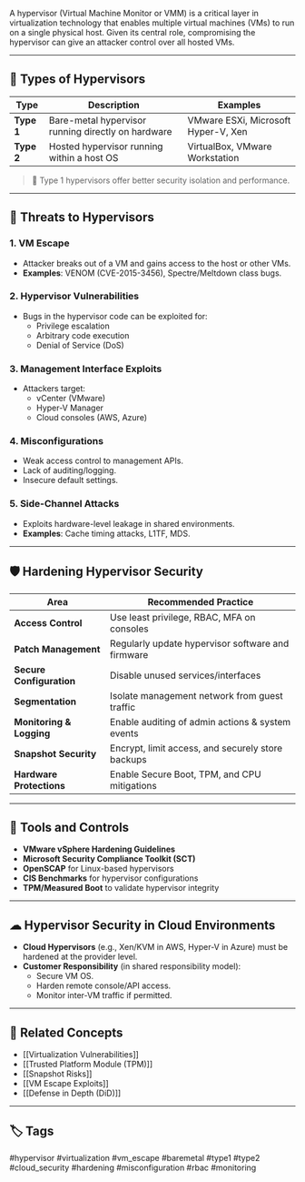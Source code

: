 A hypervisor (Virtual Machine Monitor or VMM) is a critical layer in virtualization technology that enables multiple virtual machines (VMs) to run on a single physical host. Given its central role, compromising the hypervisor can give an attacker control over all hosted VMs.

---

## 🧱 Types of Hypervisors

| Type      | Description                                | Examples                          |
|-----------|--------------------------------------------|-----------------------------------|
| **Type 1**| Bare-metal hypervisor running directly on hardware | VMware ESXi, Microsoft Hyper-V, Xen |
| **Type 2**| Hosted hypervisor running within a host OS | VirtualBox, VMware Workstation    |

> 🔐 Type 1 hypervisors offer better security isolation and performance.

---

## 🚨 Threats to Hypervisors

### 1. **VM Escape**
- Attacker breaks out of a VM and gains access to the host or other VMs.
- **Examples**: VENOM (CVE-2015-3456), Spectre/Meltdown class bugs.

### 2. **Hypervisor Vulnerabilities**
- Bugs in the hypervisor code can be exploited for:
  - Privilege escalation
  - Arbitrary code execution
  - Denial of Service (DoS)

### 3. **Management Interface Exploits**
- Attackers target:
  - vCenter (VMware)
  - Hyper-V Manager
  - Cloud consoles (AWS, Azure)

### 4. **Misconfigurations**
- Weak access control to management APIs.
- Lack of auditing/logging.
- Insecure default settings.

### 5. **Side-Channel Attacks**
- Exploits hardware-level leakage in shared environments.
- **Examples**: Cache timing attacks, L1TF, MDS.

---

## 🛡 Hardening Hypervisor Security

| Area                     | Recommended Practice                               |
|--------------------------|----------------------------------------------------|
| **Access Control**       | Use least privilege, RBAC, MFA on consoles         |
| **Patch Management**     | Regularly update hypervisor software and firmware  |
| **Secure Configuration** | Disable unused services/interfaces                 |
| **Segmentation**         | Isolate management network from guest traffic      |
| **Monitoring & Logging** | Enable auditing of admin actions & system events   |
| **Snapshot Security**    | Encrypt, limit access, and securely store backups  |
| **Hardware Protections** | Enable Secure Boot, TPM, and CPU mitigations       |

---

## 🧰 Tools and Controls

- **VMware vSphere Hardening Guidelines**
- **Microsoft Security Compliance Toolkit (SCT)**
- **OpenSCAP** for Linux-based hypervisors
- **CIS Benchmarks** for hypervisor configurations
- **TPM/Measured Boot** to validate hypervisor integrity

---

## ☁ Hypervisor Security in Cloud Environments

- **Cloud Hypervisors** (e.g., Xen/KVM in AWS, Hyper-V in Azure) must be hardened at the provider level.
- **Customer Responsibility** (in shared responsibility model):
  - Secure VM OS.
  - Harden remote console/API access.
  - Monitor inter-VM traffic if permitted.

---

## 🧩 Related Concepts

- [[Virtualization Vulnerabilities]]
- [[Trusted Platform Module (TPM)]]
- [[Snapshot Risks]]
- [[VM Escape Exploits]]
- [[Defense in Depth (DiD)]]

---

## 🏷 Tags

#hypervisor #virtualization #vm_escape #baremetal #type1 #type2 #cloud_security #hardening #misconfiguration #rbac #monitoring

